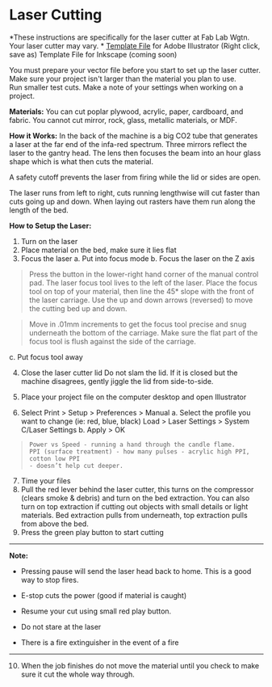 # Laser Cutting
*These instructions are specifically for the laser cutter at Fab Lab Wgtn.  Your laser cutter may vary.
*
[Template File](http://www.fablabwgtn.co.nz/sites/default/files/downloads/Large%20Laser%20template.ait) for Adobe Illustrator (Right click, save as)
Template File for Inkscape (coming soon)

You must prepare your vector file before you start to set up the laser cutter.
Make sure your project isn't larger than the material you plan to use.  
Run smaller test cuts.
Make a note of your settings when working on a project.

**Materials:**
You can cut poplar plywood, acrylic, paper, cardboard, and fabric.
You cannot cut mirror, rock, glass, metallic materials, or MDF.

**How it Works:**
In the back of the machine is a big CO2 tube that generates a laser at the far end of the infa-red spectrum.  Three mirrors reflect the laser to the gantry head.  The lens then focuses the beam into an hour glass shape which is what then cuts the material. 

A safety cutoff prevents the laser from firing while the lid or sides are open.

The laser runs from left to right, cuts running lengthwise will cut faster than cuts going up and down.  When laying out rasters have them run along the length of the bed. 

**How to Setup the Laser:**

1. Turn on the laser
2. Place material on the bed, make sure it lies flat
3. Focus the laser
  a. Put into focus mode
  b. Focus the laser on the Z axis

> Press the button in the lower-right hand corner of the manual control pad.  The laser focus tool lives to the left of the laser.   Place the focus tool on top of your material, then line the 45* slope with the front of the laser carriage.  Use the up and down arrows (reversed) to move the cutting bed up and down.

> Move in .01mm increments to get the focus tool precise and snug underneath the bottom of the carriage.  Make sure the flat part of the focus tool is flush against the side of the carriage.

  c. Put focus tool away
  
4. Close the laser cutter lid 
Do not slam the lid.  If it is closed but the machine disagrees, gently jiggle the lid from side-to-side.

5. Place your project file on the computer desktop and open Illustrator
6. Select Print > Setup > Preferences > Manual
    a. Select the profile you want to change (ie: red, blue, black) Load > Laser Settings > System C/Laser Settings
    b. Apply > OK
    

>     Power vs Speed - running a hand through the candle flame.  
>     PPI (surface treatment) - how many pulses - acrylic high PPI, cotton low PPI 
>     - doesn’t help cut deeper.

    
7. Time your files
8. Pull the red lever behind the laser cutter, this turns on the compressor (clears smoke & debris) and turn on the bed extraction.  You can also turn on top extraction if cutting out objects with small details or light materials.  Bed extraction pulls from underneath, top extraction pulls from above the bed.  
9. Press the green play button to start cutting
---
**Note:**

* Pressing pause will send the laser head back to home.  This is a good way to stop fires.
* E-stop cuts the power (good if material is caught)
* Resume your cut using small red play button.

* Do not stare at the laser

* There is a fire extinguisher in the event of a fire

---
10. When the job finishes do not move the material until you check to make sure it cut the whole way through.






 
